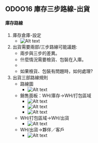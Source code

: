 ## ODOO16 庫存三步路線-出貨
#### 庫存路線
1. 庫存倉庫-設定
   + ![Alt text](https://github.com/ksharry/odoo-repository/blob/main/pic/A5111.png?raw=true)
2. 出貨需要兩部/三步路線可能議題:
   + 兩步與三步的差異。
   + 什麼情況需要檢貨、包裝在入庫。
   + 
   + 如果檢貨、包裝有問題時，如何處理?
3. 出貨三部路線規則
   + 路線圖
     + ![Alt text](https://github.com/ksharry/odoo-repository/blob/main/pic/A5113.png?raw=true)
   + 銷售面板：WH/庫存->WH/打包區域
     + ![Alt text](https://github.com/ksharry/odoo-repository/blob/main/pic/A51121.png?raw=true)
     + ![Alt text](https://github.com/ksharry/odoo-repository/blob/main/pic/A51122.png?raw=true)
     + ![Alt text](https://github.com/ksharry/odoo-repository/blob/main/pic/A51123.png?raw=true)
   + WH/打包區域->WH/出貨
     + ![Alt text](https://github.com/ksharry/odoo-repository/blob/main/pic/A51124.png?raw=true)
   + WH/出貨->夥伴／客戶
     + ![Alt text](https://github.com/ksharry/odoo-repository/blob/main/pic/A51125.png?raw=true)
